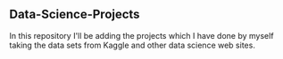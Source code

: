 ## Data-Science-Projects ##       
In this repository I'll be adding the projects which I have done by myself taking the data sets from Kaggle and other data science web sites. 
